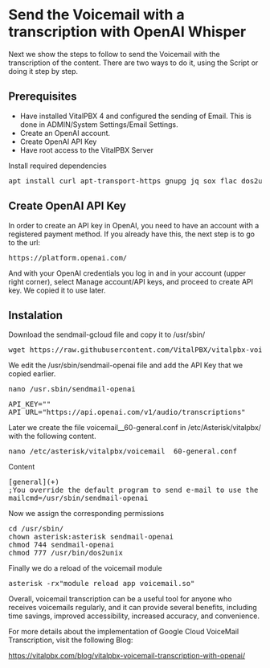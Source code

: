 # Send the Voicemail with a transcription with OpenAI Whisper
Next we show the steps to follow to send the Voicemail with the transcription of the content. There are two ways to do it, using the Script or doing it step by step.

## Prerequisites
- Have installed VitalPBX 4 and configured the sending of Email. This is done in ADMIN/System Settings/Email Settings.
- Create an OpenAI account.
- Create OpenAI API Key
- Have root access to the VitalPBX Server

Install required dependencies
<pre>
apt install curl apt-transport-https gnupg jq sox flac dos2unix gnupg
</pre>

## Create OpenAI API Key
In order to create an API key in OpenAI, you need to have an account with a registered payment method. If you already have this, the next step is to go to the url:
<pre>
https://platform.openai.com/
</pre>
And with your OpenAI credentials you log in and in your account (upper right corner), select Manage account/API keys, and proceed to create API key. We copied it to use later.

## Instalation
Download the sendmail-gcloud file and copy it to /usr/sbin/
<pre>
wget https://raw.githubusercontent.com/VitalPBX/vitalpbx-voicemail-transcription-openai/main/sendmail-openai /usr/sbin/
</pre>

We edit the /usr/sbin/sendmail-openai file and add the API Key that we copied earlier.
<pre>
nano /usr.sbin/sendmail-openai
</pre>

<pre>
API_KEY=""
API_URL="https://api.openai.com/v1/audio/transcriptions"
</pre>

Later we create the file voicemail__60-general.conf in /etc/Asterisk/vitalpbx/ with the following content.
<pre>
nano /etc/asterisk/vitalpbx/voicemail__60-general.conf 
</pre>

Content
<pre>
[general](+)
;You override the default program to send e-mail to use the script
mailcmd=/usr/sbin/sendmail-openai
</pre>

Now we assign the corresponding permissions
<pre>
cd /usr/sbin/
chown asterisk:asterisk sendmail-openai
chmod 744 sendmail-openai
chmod 777 /usr/bin/dos2unix
</pre>

Finally we do a reload of the voicemail module
<pre>
asterisk -rx"module reload app_voicemail.so"
</pre>

Overall, voicemail transcription can be a useful tool for anyone who receives voicemails regularly, and it can provide several benefits, including time savings, improved accessibility, increased accuracy, and convenience.

For more details about the implementation of Google Cloud VoiceMail Transcription, visit the following Blog:

https://vitalpbx.com/blog/vitalpbx-voicemail-transcription-with-openai/
